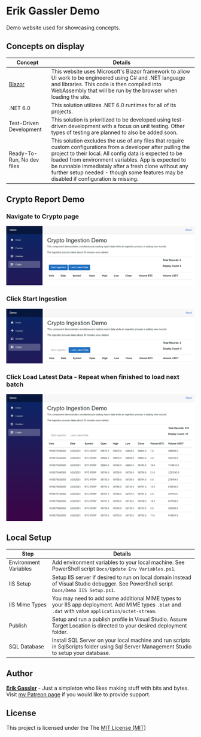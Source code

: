 # Erik Gassler Demo

Demo website used for showcasing concepts.

## Concepts on display

|Concept|Details|
|--|--|
[Blazor](https://dotnet.microsoft.com/apps/aspnet/web-apps/blazor)|This website uses Microsoft's Blazor framework to allow UI work to be engineered using C# and .NET language and libraries. This code is then compiled into WebAssembly that will be run by the browser when loading the site.
.NET 6.0|This solution utilizes .NET 6.0 runtimes for all of its projects.
Test-Driven Development|This solution is prioritized to be developed using test-driven development with a focus on unit testing. Other types of testing are planned to also be added soon.
Ready-To-Run, No dev files|This solution excludes the use of any files that require custom configurations from a developer after pulling the project to their local. All config data is expected to be loaded from environment variables. App is expected to be runnable immediataly after a fresh clone without any further setup needed - though some features may be disabled if configuration is missing.

## Crypto Report Demo

### Navigate to Crypto page
![Crypto Report Page - First View](Crypto-Start.png)
### Click Start Ingestion
![Crypto Report Page - First View](Crypto-Run-Ingestion.png)
### Click Load Latest Data - Repeat when finished to load next batch
![Crypto Report Page - First View](Crypto-Run-Report.png)

## Local Setup

|Step|Details|
|--|--|
Environment Variables|Add environment variables to your local machine. See PowerShell script `Docs/Update Env Variables.ps1`.
IIS Setup|Setup IIS server if desired to run on local domain instead of Visual Studio debugger. See PowerShell script `Docs/Demo IIS Setup.ps1`.
IIS Mime Types|You may need to add some additional MIME types to your IIS app deployment. Add MIME types `.blat` and `.dat` with value `application/octet-stream`.
Publish|Setup and run a publish profile in Visual Studio. Assure Target Location is directed to your desired deployment folder.
SQL Database|Install SQL Server on your local machine and run scripts in SqlScripts folder using Sql Server Management Studio to setup your database.

## Author

**[Erik Gassler](https://www.erikgassler.com/home)** - Just a simpleton who likes making stuff with bits and bytes. Visit [my Patreon page](https://www.patreon.com/stoicdreams) if you would like to provide support.

## License

This project is licensed under the The [MIT License (MIT)](https://github.com/erikgassler/Demo/blob/master/Docs/LICENSE.txt)
